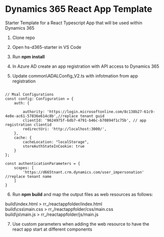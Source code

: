 # Dynamics 365 React App Template
Starter Template for a React Typescript App that will be used within Dynamics 365

1. Clone repo 

2. Open hs-d365-starter in VS Code

3. Run **npm install**

4. In Azure AD create an app registration with API access to Dynamics 365

5. Update common\ADALConfig_V2.ts with infotmation from app registration

<pre><code>
// Msal Configurations
const config: Configuration = {
    auth: {

        authority: 'https://login.microsoftonline.com/8c138b27-61c9-4e8e-ac61-57836e614c8b',//replace tenant guid
        clientId: '9624975f-6db7-4791-b46c-b70894f1c75b', // app registration clientid
        redirectUri: 'http://localhost:3000/',
    },
    cache: {
        cacheLocation: "localStorage",
        storeAuthStateInCookie: true
    }
};

const authenticationParameters = {
    scopes: [
        'https://d665tnant.crm.dynamics.com/user_impersonation' //replace tenant name
    ]
}
</code></pre>

6. Run **npm build** and map the output files as web resources as follows:

build\index.html > rr_/reactappfolder/index.html\
build\css\main.css > rr_/reactappfolder/css/main.css\
build\js\main.js > rr_/reactappfolder/js/main.js

7. Use custom parameters when adding the web resource to have the react app start at different components